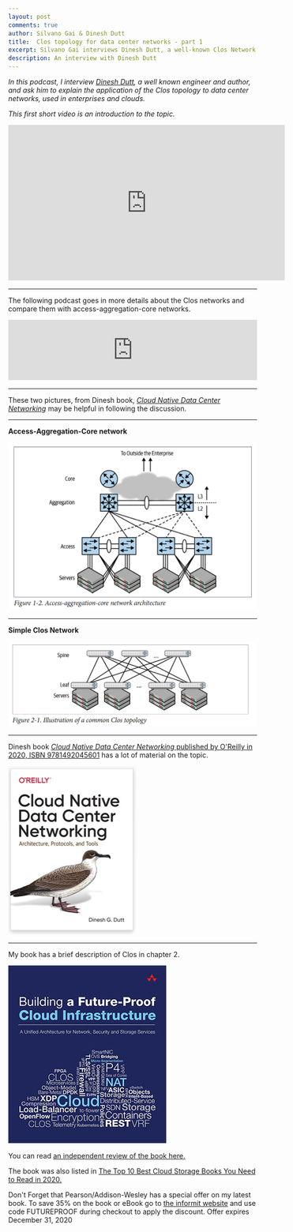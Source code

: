 ```yaml
---
layout: post
comments: true
author: Silvano Gai & Dinesh Dutt
title:  Clos topology for data center networks - part 1
excerpt: Silvano Gai interviews Dinesh Dutt, a well-known Clos Network expert.
description: An interview with Dinesh Dutt
---
```


*In this podcast, I interview [Dinesh Dutt](https://www.linkedin.com/in/ddutt/), a well known engineer and author, and ask him to explain the application of the Clos topology to data center networks, used in enterprises and clouds.*

*This first short video is an introduction to the topic.*

<iframe width="560" height="315" src="https://www.youtube.com/embed/XrnATy3AvpA" frameborder="0" allow="accelerometer; autoplay; encrypted-media; gyroscope; picture-in-picture" allowfullscreen></iframe>

----

The following podcast goes in more details about the Clos networks and compare them with access-aggregation-core networks.

<iframe title="Clos neworks vs Access-Aggregation-Core" style="border: none;" scrolling="no" data-name="pb-iframe-player" src="https://www.podbean.com/media/player/b3s9m-dca884?from=yiiadmin&download=1&version=1&skin=1&btn-skin=107&auto=0&share=1&fonts=Helvetica&download=1&rtl=0&pbad=1" width="100%" height="122"></iframe>

---

These two pictures, from Dinesh book, [*Cloud Native Data Center Networking*](https://www.oreilly.com/library/view/cloud-native-data/9781492045595/) may be helpful in following the discussion.

---

**Access-Aggregation-Core network**

![Access-Aggregation-Core Network](/assets/images/access-aggregation-core.png)

---

**Simple Clos Network**

![Access-Aggregation-Core Network](/assets/images/simple-clos-network.png)


---

Dinesh book [*Cloud Native Data Center Networking* published by O'Reilly in 2020, ISBN 9781492045601](https://www.oreilly.com/library/view/cloud-native-data/9781492045595/) has a lot of material on the topic.

![Dinesh Book Cover](/assets/images/cloud-native-data-center-networking.png)

----

My book has a brief description of Clos in chapter 2.

![Book Cover](/assets/images/book-cover.jpg)


You can read [an independent review of the book here.](https://www.linkedin.com/posts/activity-6642125779486539776-FJAj/)

The book was also listed in [The Top 10 Best Cloud Storage Books You Need to Read in 2020.](https://solutionsreview.com/data-storage/the-top-10-best-cloud-storage-books-you-need-to-read-in-2020/)

Don't Forget that Pearson/Addison-Wesley has a special offer on my latest book. To save 35% on the book or eBook go to [the informit website](https://www.informit.com/store/building-a-future-proof-cloud-infrastructure-a-unified-9780136624097?utm_source=pensando&utm_medium=website&utm_campaign=bookad) and use code FUTUREPROOF during checkout to apply the discount. Offer expires December 31, 2020
